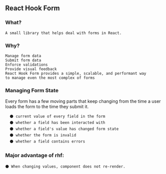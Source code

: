 ## React Hook Form

### What?
	A small library that helps deal with forms in React.
### Why?
	Manage form data
	Submit form data
	Enforce validations
	Provide visual feedback
	React Hook Form provides a simple, scalable, and performant way
	to manage even the most complex of forms

### Managing Form State
Every form has a few moving parts that keep changing from the time a user loads the form to the time they submit it.
```
  ⚫ current value of every field in the form
  ⚫ whether a field has been interacted with
  ⚫ whether a field's value has changed form state
  ⚫ whether the form is invalid
  ⚫ whether a field contains errors
```

### Major advantage of rhf:
	⚫ When changing values, component does not re-render.
